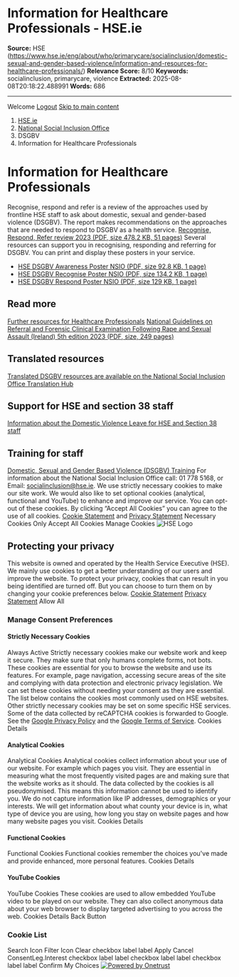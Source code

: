# Information for Healthcare Professionals - HSE.ie

**Source:** HSE (https://www.hse.ie/eng/about/who/primarycare/socialinclusion/domestic-sexual-and-gender-based-violence/information-and-resources-for-healthcare-professionals/)
**Relevance Score:** 8/10
**Keywords:** socialinclusion, primarycare, violence
**Extracted:** 2025-08-08T20:18:22.488991
**Words:** 686

---

Welcome [Logout](javascript:logout\(\))
[Skip to main content](https://www.hse.ie/eng/about/who/primarycare/socialinclusion/domestic-sexual-and-gender-based-violence/information-and-resources-for-healthcare-professionals/#main)
  1. [ HSE.ie ](https://www.hse.ie/)
  2. [National Social Inclusion Office](https://www.hse.ie/eng/about/who/primarycare/socialinclusion/)
  3. DSGBV
  4. Information for Healthcare Professionals


# Information for Healthcare Professionals
Recognise, respond and refer is a review of the approaches used by frontline HSE staff to ask about domestic, sexual and gender-based violence (DSGBV). The report makes recommendations on the approaches that are needed to respond to DSGBV as a health service.
[Recognise, Respond, Refer review 2023 (PDF, size 478.2 KB, 51 pages)](https://assets.hse.ie/media/documents/Domestic_violence_policy.pdf)
Several resources can support you in recognising, responding and referring for DSGBV.
You can print and display these posters in your service.
  * [HSE DSGBV Awareness Poster NSIO (PDF, size 92.8 KB, 1 page)](https://www.hse.ie/eng/about/who/primarycare/socialinclusion/domestic-sexual-and-gender-based-violence/information-and-resources-for-healthcare-professionals/dsgbv-awareness-poster-nsio.pdf)
  * [](https://www.hse.ie/eng/about/who/primarycare/socialinclusion/domestic-violence/dsgbv-signs-poster.pdf)[HSE DSGBV Recognise Poster NSIO (PDF, size 134.2 KB, 1 page)](https://www.hse.ie/eng/about/who/primarycare/socialinclusion/domestic-sexual-and-gender-based-violence/information-and-resources-for-healthcare-professionals/dsgbv-recognise-poster-nsio.pdf)
  * [HSE DSGBV Respond Poster NSIO (PDF, size 129 KB, 1 page)](https://www.hse.ie/eng/about/who/primarycare/socialinclusion/domestic-sexual-and-gender-based-violence/information-and-resources-for-healthcare-professionals/dsgbv-respond-poster-nsio.pdf)


## Read more
[Further resources for Healthcare Professionals](https://www.hse.ie/eng/about/who/primarycare/socialinclusion/about-social-inclusion/researchreports/resources-for-domestic-violence.html)
[National Guidelines on Referral and Forensic Clinical Examination Following Rape and Sexual Assault (Ireland) 5th edition 2023 (PDF, size, 249 pages)](https://assets.hse.ie/media/documents/ncr/Guidelines_on_Referral_following_Rape_and_Sexual_Assault.pdf)
## Translated resources
[Translated DSGBV resources are available on the National Social Inclusion Office Translation Hub](https://www.hse.ie/eng/about/who/primarycare/socialinclusion/about-social-inclusion/translation-hub/multilingual-resources-and-translated-material/)
## Support for HSE and section 38 staff 
[Information about the Domestic Violence Leave for HSE and Section 38 staff](https://healthservice.hse.ie/staff/procedures-guidelines/domestic-violence-support-for-employees/#domestic-violence-leave)
## Training for staff
[Domestic, Sexual and Gender Based Violence (DSGBV) Training](https://healthservice.hse.ie/staff/training-and-development/domestic-sexual-and-gender-based-violence-dsgbv-training/)
For information about the National Social Inclusion Office call: 01 778 5168, or Email: socialinclusion@hse.ie.
We use strictly necessary cookies to make our site work. We would also like to set optional cookies (analytical, functional and YouTube) to enhance and improve our service. You can opt-out of these cookies. By clicking “Accept All Cookies” you can agree to the use of all cookies. [Cookie Statement](https://www2.hse.ie/cookie-statement/) and [Privacy Statement](https://www2.hse.ie/privacy-statement/)
Necessary Cookies Only Accept All Cookies
Manage Cookies
![HSE Logo](https://cdn.cookielaw.org/logos/89445709-94e1-4e52-b838-78494b4c198f/c1d9d3c4-a935-4029-94c6-875e8022919d/bca34155-3309-4ac7-818e-324a0db0a2c3/HSELogoGreen.png)
## Protecting your privacy
This website is owned and operated by the Health Service Executive (HSE). We mainly use cookies to get a better understanding of our users and improve the website. To protect your privacy, cookies that can result in you being identified are turned off. But you can choose to turn them on by changing your cookie preferences below. [Cookie Statement](https://www2.hse.ie/cookie-statement/) [Privacy Statement](https://www2.hse.ie/privacy-statement/)
Allow All
###  Manage Consent Preferences
#### Strictly Necessary Cookies
Always Active
Strictly necessary cookies make our website work and keep it secure. They make sure that only humans complete forms, not bots. These cookies are essential for you to browse the website and use its features. For example, page navigation, accessing secure areas of the site and complying with data protection and electronic privacy legislation. We can set these cookies without needing your consent as they are essential. The list below contains the cookies most commonly used on HSE websites. Other strictly necessary cookies may be set on some specific HSE services. Some of the data collected by reCAPTCHA cookies is forwarded to Google. See the [Google Privacy Policy](https://policies.google.com/privacy) and the [Google Terms of Service](https://policies.google.com/terms). 
Cookies Details‎
#### Analytical Cookies
Analytical Cookies
Analytical cookies collect information about your use of our website. For example which pages you visit. They are essential in measuring what the most frequently visited pages are and making sure that the website works as it should. The data collected by the cookies is all pseudonymised. This means this information cannot be used to identify you. We do not capture information like IP addresses, demographics or your interests. We will get information about what county your device is in, what type of device you are using, how long you stay on website pages and how many website pages you visit.
Cookies Details‎
#### Functional Cookies
Functional Cookies
Functional cookies remember the choices you've made and provide enhanced, more personal features.
Cookies Details‎
#### YouTube Cookies
YouTube Cookies
These cookies are used to allow embedded YouTube video to be played on our website. They can also collect anonymous data about your web browser to display targeted advertising to you across the web.
Cookies Details‎
Back Button
### Cookie List
Search Icon
Filter Icon
Clear
checkbox label label
Apply Cancel
ConsentLeg.Interest
checkbox label label
checkbox label label
checkbox label label
Confirm My Choices
[![Powered by Onetrust](https://cdn.cookielaw.org/logos/static/powered_by_logo.svg)](https://www.onetrust.com/products/cookie-consent/)